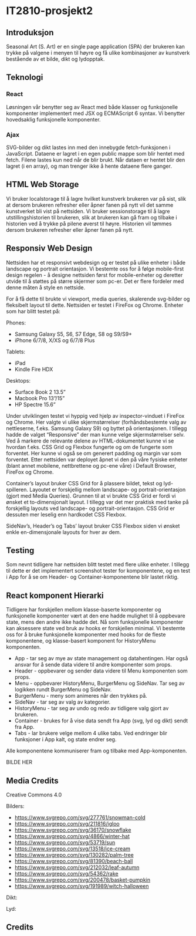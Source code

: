 # IT2810-prosjekt2

## Introduksjon
Seasonal Art (S. Art) er en single page application (SPA) der brukeren kan trykke på valgene i menyen til høyre og få ulike kombinasjoner av kunstverk bestående av et bilde, dikt og lydopptak.

## Teknologi

### React
Løsningen vår benytter seg av React med både klasser og funksjonelle komponenter implementert med JSX og ECMAScript 6 syntax. Vi benytter hovedsaklig funksjonelle komponenter.

### Ajax
SVG-bilder og dikt lastes inn med den innebygde fetch-funksjonen i JavaScript. Dataene er lagret i en egen public mappe som blir hentet med fetch. Filene lastes kun ned når de blir brukt. Når dataen er hentet blir den lagret (i en array), og man trenger ikke å hente dataene flere ganger. 

## HTML Web Storage
Vi bruker localstorage til å lagre hvilket kunstverk brukeren var på sist, slik at dersom brukeren refresher eller åpner fanen på nytt vil det samme kunstverket bli vist på nettsiden. Vi bruker sessionstorage til å lagre utstillingshistorien til brukeren, slik at brukeren kan gå fram og tilbake i historien ved å trykke på pilene øverst til høyre. Historien vil tømmes dersom brukeren refresher eller åpner fanen på nytt.

## Responsiv Web Design
Nettsiden har et responsivt webdesign og er testet på ulike enheter i både landscape og portrait orientasjon. Vi bestemte oss for å følge mobile-first design regelen - å designe nettsiden først for mobile-enheter og deretter utvide til å støttes på større skjermer som pc-er. Det er flere fordeler med denne måten å style en nettside. 

For å få dette til brukte vi viewport, media queries, skalerende svg-bilder og fleksibelt layout til dette. Nettsiden er testet i FireFox og Chrome. Enheter som har blitt testet på:

Phones:
* Samsung Galaxy S5, S6, S7 Edge, S8 og S9/S9+
* iPhone 6/7/8, X/XS og 6/7/8 Plus

Tablets:
* iPad
* Kindle Fire HDX

Desktops:
* Surface Book 2 13.5”
* Macbook Pro 13”/15”
* HP Spectre 15.6”

Under utviklingen testet vi hyppig ved hjelp av inspector-vinduet i FireFox og Chrome. Her valgte vi ulike skjermstørrelser (forhåndsbestemte valg av nettleserne, f.eks. Samsung Galaxy S9) og byttet på orientasjonen. I tillegg hadde de valget “Responsive” der man kunne velge skjermstørrelser selv. Ved å markere de relevante delene av HTML-dokumentet kunne vi se hvordan f.eks. CSS Grid og Flexbox fungerte og om de fungerte som forventet. Her kunne vi også se om generert padding og margin var som forventet. Etter nettsiden var deployet åpnet vi den på våre fysiske enheter (blant annet mobilene, nettbrettene og pc-ene våre) i Default Browser, FireFox og Chrome.


Container’s layout bruker CSS Grid for å plassere bildet, tekst og lyd-spilleren. Layoutet er forskjellig mellom landscape- og portrait-orientasjon (gjort med Media Queries). Grunnen til at vi brukte CSS Grid er fordi vi ønsket et to-dimensjonalt layout. I tillegg var det mer praktisk med tanke på forskjellig layouts ved landscape- og portrait-orientasjon. CSS Grid er dessuten mer leselig enn hardkodet CSS Flexbox.

SideNav’s, Header’s og Tabs’ layout bruker CSS Flexbox siden vi ønsket enkle en-dimensjonale layouts for hver av dem.

## Testing
Som nevnt tidligere har nettsiden blitt testet med flere ulike enheter. I tillegg til dette er det implementert screenshot tester for komponentene, og en test i App for å se om Header- og Container-komponentene blir lastet riktig.

## React komponent Hierarki
Tidligere har forskjellen mellom klasse-baserte komponenter og funksjonelle komponenter vært at den ene hadde mulighet til å oppbevare state, mens den andre ikke hadde det. Nå som funksjonelle komponenter kan aksessere state ved bruk av hooks er forskjellen minimal. Vi bestemte oss for å bruke funksjonelle komponenter med hooks for de fleste komponentene, og klasse-basert komponent for HistoryMenu komponenten.

* App - tar seg av mye av state management og datahentingen. Har også ansvar for å sende data videre til andre komponenter som props.  
* Header - oppbevarer og sender data videre til Menu komponenten som props. 
* Menu - oppbevarer HistoryMenu, BurgerMenu og SideNav. Tar seg av logikken rundt BurgerMenu og SideNav.
* BurgerMenu - meny som animeres når den trykkes på.
* SideNav - tar seg av valg av kategorier.
* HistoryMenu - tar seg av undo og redo av tidligere valg gjort av brukeren. 
* Container - brukes for å vise data sendt fra App (svg, lyd og dikt) sendt fra App. 
* Tabs - lar brukere velge mellom 4 ulike tabs. Ved endringer blir funksjoner i App kalt, og state endrer seg.

Alle komponentene kommuniserer fram og tilbake med App-komponenten.

BILDE HER

## Media Credits
Creative Commons 4.0

Bilders:
* https://www.svgrepo.com/svg/277761/snowman-cold
* https://www.svgrepo.com/svg/211816/igloo
* https://www.svgrepo.com/svg/36170/snowflake
* https://www.svgrepo.com/svg/4866/winter-hat
* https://www.svgrepo.com/svg/53719/sun
* https://www.svgrepo.com/svg/13518/ice-cream
* https://www.svgrepo.com/svg/130282/palm-tree
* https://www.svgrepo.com/svg/81390/beach-ball
* https://www.svgrepo.com/svg/212032/leaf-autumn
* https://www.svgrepo.com/svg/54362/rake
* https://www.svgrepo.com/svg/200478/basket-pumpkin
* https://www.svgrepo.com/svg/191989/witch-halloween

Dikt:

Lyd:


## Credits


